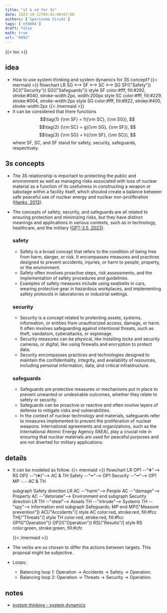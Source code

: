 ```yaml
---
title: "st & sd for 3s"
date: 2023-10-12T05:41:00+07:00
authors: ['Sparisoma Viridi']
tags: ['nt6094']
draft: false
math: true
url: "0092"
---
```

{{< toc >}}


## idea
+ How to use system thinking and system dynamics for 3S concept?
  {{< mermaid >}}
  flowchart LR
    SG <--> SF <--> SC <--> SG
    SF(("Safety"))
    SC(("Security"))
    SG(("Safeguards"))
    style SF color:#fff, fill:#292, stroke:#040, stroke-width:2px, width:200px
    style SC color:#fff, fill:#229, stroke:#004, stroke-width:2px
    style SG color:#fff, fill:#922, stroke:#400, stroke-width:2px 
  {{< /mermaid >}}
+ It can be considered that there functions
  $$\tag{1}
  {\rm SF} = f({\rm SC}, {\rm SG}),
  $$
  $$\tag{2}
  {\rm SC} = g({\rm SG}, {\rm SF}),
  $$
  $$\tag{3}
  {\rm SG} = h({\rm SF}, {\rm SC}),
  $$
  where SF, SC, and SF stand for safety, security, safeguards, respectively.


## 3s concepts
+ The 3S relationship is important to protecting the public and environment as well as managing risks associated with loss of nuclear material as a function of its usefulness in constructing a weapon or sabotage within a facility
itself, which shoulod create a balance between safe peaceful use of nuclear energy and nuclear non-proliferation ([Hanks, 2013](https://www.nrc.gov/docs/ML1318/ML13189A006.pdf)).
+ The concepts of safety, security, and safeguards are all related to ensuring protection and minimizing risks, but they have distinct meanings and applications in various contexts, such as in technology, healthcare, and the military ([GPT-3.5, 2023](https://chat.openai.com/share/58893a0d-3e99-4faa-bcee-b94b49fa4632)).


  ### safety
  - Safety is a broad concept that refers to the condition of being free from harm, danger, or risk. It encompasses measures and practices designed to prevent accidents, injuries, or harm to people, property, or the environment.
  - Safety often involves proactive steps, risk assessments, and the implementation of safety procedures and guidelines.
  - Examples of safety measures include using seatbelts in cars, wearing protective gear in hazardous workplaces, and implementing safety protocols in laboratories or industrial settings.
  
  ### security
  - Security is a concept related to protecting assets, systems, information, or entities from unauthorized access, damage, or harm. It often involves safeguarding against intentional threats, such as theft, vandalism, cyberattacks, or espionage.
  - Security measures can be physical, like installing locks and security cameras, or digital, like using firewalls and encryption to protect data.
  - Security encompasses practices and technologies designed to maintain the confidentiality, integrity, and availability of resources, including personal information, data, and critical infrastructure.

  ### safeguards
  - Safeguards are protective measures or mechanisms put in place to prevent unwanted or undesirable outcomes, whether they relate to safety or security.
  - Safeguards can be proactive or reactive and often involve layers of defense to mitigate risks and vulnerabilities.
  - In the context of nuclear technology and materials, safeguards refer to measures implemented to prevent the proliferation of nuclear weapons. International agreements and organizations, such as the International Atomic Energy Agency (IAEA), play a crucial role in ensuring that nuclear materials are used for peaceful purposes and are not diverted for military applications.


## details
+ It can be modeled as follow.
  {{< mermaid >}}
  flowchart LR
    OP1 --"&#x2795;"--> RS
    OP2 --"(&#x2795;)"--> AC & TH
    Safety --"&#x2796;"--> OP1
    Security --"&#x2796;"--> OP1
    MP -..- AC & TH
    
    subgraph Safety
      direction LR
      AC --"harm"--> People
      AC --"damage"--> Property
      AC --"detoriate"--> Environment
    end
    subgraph Security
      direction LR
      TH --"steal"--> Assets
      TH --"intrude"--> Systems
      TH --"spy"--> Information
    end
    subgraph Safeguards;
      MP
    end
    MP(["Measure<br>prevention"])
    AC[/"Accidents"/]
    style AC color:red, stroke:red, fill:#fcc
    TH[/"Threats"/]
    style TH color:red, stroke:red, fill:#fcc
    OP1(("Operation"))
    OP2(("Operation"))
    RS[/"Results"/]
    style RS color:green, stroke:green, fill:#cfc
    
  {{< /mermaid >}}
+ The verbs are so chosen to differ the actions between targets. This proposal might be subjective.
+ Loops:
  - Balancing loop 1: Operation $\rightarrow$ Accidents $\rightarrow$ Safety $\rightarrow$ Operation.
  - Balancing loop 2: Operation $\rightarrow$ Threats $\rightarrow$ Security $\rightarrow$ Operation.


## notes
+ [system thinking - system dynamics](../0088/)
